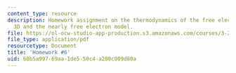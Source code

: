 ```yaml
---
content_type: resource
description: Homework assignment on the thermodynamics of the free electron gas in
  3D and the nearly free electron model.
file: https://ol-ocw-studio-app-production.s3.amazonaws.com/courses/3-23-electrical-optical-and-magnetic-properties-of-materials-fall-2007/60b5a99769aa1de550c4a200c009d80a_ps6.pdf
file_type: application/pdf
resourcetype: Document
title: 'Homework #6'
uid: 60b5a997-69aa-1de5-50c4-a200c009d80a
---
```

